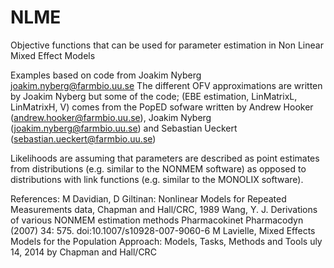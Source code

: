 # NLME
Objective functions that can be used for parameter estimation in Non Linear Mixed Effect Models

Examples based on code from Joakim Nyberg joakim.nyberg@farmbio.uu.se
The different OFV approximations are written by Joakim Nyberg but some of the code;
(EBE estimation, LinMatrixL, LinMatrixH, V) comes from the PopED sofware written by Andrew Hooker (andrew.hooker@farmbio.uu.se),
Joakim Nyberg (joakim.nyberg@farmbio.uu.se) and Sebastian Ueckert (sebastian.ueckert@farmbio.uu.se)

Likelihoods are assuming that parameters are described as point estimates from distributions (e.g. similar to the NONMEM software) as opposed to distributions with link functions (e.g. similar to the MONOLIX software).

References:
M Davidian, D Giltinan: Nonlinear Models for Repeated Measurements data, Chapman and Hall/CRC, 1989
Wang, Y. J. Derivations of various NONMEM estimation methods Pharmacokinet Pharmacodyn (2007) 34: 575. doi:10.1007/s10928-007-9060-6
M Lavielle, Mixed Effects Models for the Population Approach: Models, Tasks, Methods and Tools uly 14, 2014 by Chapman and Hall/CRC

